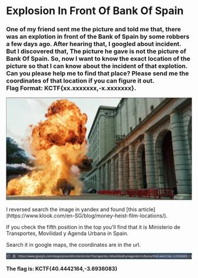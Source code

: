 <h1>Explosion In Front Of Bank Of Spain</h1>

<h3>One of my friend sent me the picture and told me that, there was an explotion in front of the Bank of Spain by some robbers a few days ago. After hearing that, I googled about incident. But I discovered that, The picture he gave is not the picture of Bank Of Spain. So, now I want to know the exact location of the picture so that I can know about the incident of that explotion. Can you please help me to find that place? Please send me the coordinates of that location if you can figure it out.</br>
Flag Format: KCTF{xx.xxxxxxx,-x.xxxxxxx}.
</h3>

<img src="images/Explosion_In_Front_Of_Bank_Of_Spain.png">

<p>I reversed search the image in yandex and found [this article](https://www.klook.com/en-SG/blog/money-heist-film-locations/).</br>

If you check the fifth position in the top you'll find that it is Ministerio de Transportes, Movilidad y Agenda Urbana in Spain.</br>

Search it in google maps, the coordinates are in the url.</p>

<img src="images/solution.png">

<strong>The flag is: KCTF{40.4442164,-3.6936083}</strong>

